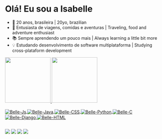# Olá! Eu sou a Isabelle
- 🎈 20 anos, brasileira | 20yo, brazilian
- 🎠 Entusiasta de viagens, comidas e aventuras | Traveling, food and adventure enthusiast
- 📚 Sempre aprendendo um pouco mais | Always learning a little bit more
- 💡 Estudando desenvolvimento de software multiplataforma | Studying cross-plataform development 

<div>
  <a href="https://github.com/drisabelles">
  <img height="150em" src="https://github-readme-stats.vercel.app/api?username=drisabelles&show_icons=true&theme=dracula&include_all_commits=true&count_private=true"/>
  <img height="150em" src="https://github-readme-stats.vercel.app/api/top-langs/?username=drisabelles&layout=compact&langs_count=7&theme=dracula"/>
</div>  
<div style="display: inline_block"><br>
  <img align="center" alt="Belle-Js" src="https://img.shields.io/badge/JavaScript-323330?style=for-the-badge&logo=javascript&logoColor=F7DF1E">
  <img align="center" alt="Belle-Java" src="https://img.shields.io/badge/Java-ED8B00?style=for-the-badge&logo=java&logoColor=white">
  <img align="center" alt="Belle-CSS" src="https://img.shields.io/badge/CSS-239120?&style=for-the-badge&logo=css3&logoColor=white">
  <img align="center" alt="Belle-Python" src="https://img.shields.io/badge/Python-3776AB?style=for-the-badge&logo=python&logoColor=white">
  <img align="center" alt="Belle-C" src="https://img.shields.io/badge/C-00599C?style=for-the-badge&logo=c&logoColor=white">
  <img align="center" alt="Belle-Django" src="https://img.shields.io/badge/Django-092E20?style=for-the-badge&logo=django&logoColor=white">
  <img align="center" alt="Belle-HTML" src="https://img.shields.io/badge/HTML-239120?style=for-the-badge&logo=html5&logoColor=white">
</div>

##
  
<div> 
<a href="https://instagram.com/bellsussu" target="_blank"><img src="https://img.shields.io/badge/-Instagram-%23E4405F?style=for-the-badge&logo=instagram&logoColor=white" target="_blank"></a>
<a href="https://discord.gg/bellsussu#9337" target="_blank"><img src="https://img.shields.io/badge/Discord-7289DA?style=for-the-badge&logo=discord&logoColor=white" target="_blank"></a> 
<a href = "mailto:contato.drisabelles@gmail.com"><img src="https://img.shields.io/badge/Gmail-D14836?style=for-the-badge&logo=gmail&logoColor=white"></a>
<a href="https://www.linkedin.com/in/drisabelles" target="_blank"><img src="https://img.shields.io/badge/-LinkedIn-%230077B5?style=for-the-badge&logo=linkedin&logoColor=white" target="_blank"></a>
</div>
 

<!---
drisabelles/drisabelles is a ✨ special ✨ repository because its `README.md` (this file) appears on your GitHub profile.
You can click the Preview link to take a look at your changes.
--->
